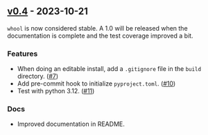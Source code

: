 ## [v0.4](https://github.com/sbidoul/whool/tree/v0.4) - 2023-10-21

`whool` is now considered stable. A 1.0 will be released when the documentation is
complete and the test coverage improved a bit.

### Features

- When doing an editable install, add a `.gitignore` file in the `build` directory. ([#7](https://github.com/sbidoul/whool/issues/7))
- Add pre-commit hook to initialize `pyproject.toml`. ([#10](https://github.com/sbidoul/whool/issues/10))
- Test with python 3.12. ([#11](https://github.com/sbidoul/whool/issues/11))

### Docs

- Improved documentation in README.
